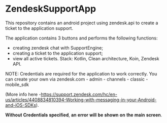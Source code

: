 # ZendeskSupportApp

This repository contains an android project using zendesk.api to create a ticket to the application support.

The application contains 3 buttons and performs the following functions:

- creating zendesk chat with SupportEngine;
- creating a ticket to the application support;
- view all active tickets.
Stack: Kotlin, Clean architecture, Koin, Zendesk API.

NOTE: Credentials are required for the application to work correctly. You can create your own via zendesk.com - admin - channels - classic - mobile_sdk

(More info here -https://support.zendesk.com/hc/en-us/articles/4408834810394-Working-with-messaging-in-your-Android-and-iOS-SDKs).

𝐖𝐢𝐭𝐡𝐨𝐮𝐭 𝐂𝐫𝐞𝐝𝐞𝐧𝐭𝐢𝐚𝐥𝐬 𝐬𝐩𝐞𝐜𝐢𝐟𝐢𝐞𝐝, 𝐚𝐧 𝐞𝐫𝐫𝐨𝐫 𝐰𝐢𝐥𝐥 𝐛𝐞 𝐬𝐡𝐨𝐰𝐧 𝐨𝐧 𝐭𝐡𝐞 𝐦𝐚𝐢𝐧 𝐬𝐜𝐫𝐞𝐞𝐧.
